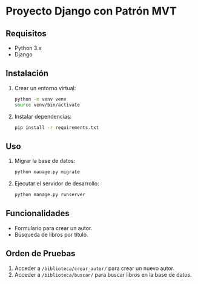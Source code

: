 # Proyecto Django con Patrón MVT

## Requisitos
- Python 3.x
- Django

## Instalación
1. Crear un entorno virtual:
    ```bash
    python -m venv venv
    source venv/bin/activate
    ```
2. Instalar dependencias:
    ```bash
    pip install -r requirements.txt
    ```

## Uso
1. Migrar la base de datos:
    ```bash
    python manage.py migrate
    ```
2. Ejecutar el servidor de desarrollo:
    ```bash
    python manage.py runserver
    ```

## Funcionalidades
- Formulario para crear un autor.
- Búsqueda de libros por título.

## Orden de Pruebas
1. Acceder a `/biblioteca/crear_autor/` para crear un nuevo autor.
2. Acceder a `/biblioteca/buscar/` para buscar libros en la base de datos.

